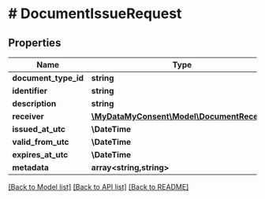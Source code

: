 # # DocumentIssueRequest

## Properties

Name | Type | Description | Notes
------------ | ------------- | ------------- | -------------
**document_type_id** | **string** |  |
**identifier** | **string** |  |
**description** | **string** |  |
**receiver** | [**\MyDataMyConsent\Model\DocumentReceiver**](DocumentReceiver.md) |  |
**issued_at_utc** | **\DateTime** |  |
**valid_from_utc** | **\DateTime** |  |
**expires_at_utc** | **\DateTime** |  | [optional]
**metadata** | **array<string,string>** |  | [optional]

[[Back to Model list]](../../README.md#models) [[Back to API list]](../../README.md#endpoints) [[Back to README]](../../README.md)
